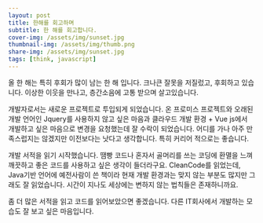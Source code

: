 ```yaml
---
layout: post
title: 한해를 회고하며
subtitle: 한 해를 회고합니다.
cover-img: /assets/img/sunset.jpg
thumbnail-img: /assets/img/thumb.png
share-img: /assets/img/sunset.jpg
tags: [think, javascript]
---
```


 올 한 해는 특히 후회가 많이 남는 한 해 입니다.
 크나큰 잘못을 저질렀고, 후회하고 있습니다.
 이상한 이웃을 만나고, 층간소음에 고통 받으며 살고있습니다.
 
 개발자로서는 새로운 프로젝트로 투입되게 되었습니다. 온 프로미스 프로젝트와 오래된 개발 언어인 Jquery를 사용하지 않고 싶은 마음과 클라우드 개발 환경 + Vue js에서 개발하고 싶은 마음으로 변경을 요청했는데 잘 수락이 되었습니다. 어디를 가나 아주 만족스럽지는 않겠지만 이전보다는 낫다고 생각합니다. 특히 커리어 적으로는 좋습니다.

 개발 서적을 읽기 시작했습니다. 땜빵 코드나 혼자서 골머리를 쓰는 코딩에 환멸을 느껴 깨끗하고 좋은 코드를 사용하고 싶은 생각이 들더라구요. CleanCode를 읽었는데, Java기반 언어에 예전사람이 쓴 책이라 현재  개발 환경과는 맞지 않는 부분도 많지만 그래도 잘 읽었습니다. 시간이 지나도 세상에는 변하지 않는 법칙들은 존재하니까요. 

좀 더 많은 서적을 읽고 코드를 읽어보았으면 좋겠습니다. 다른 IT회사에서 개발하는 모습도 잘 보고 싶은 마음입니다. 